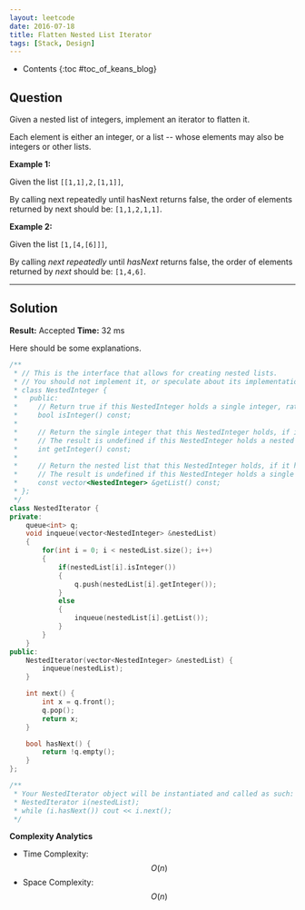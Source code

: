 ```yaml
---
layout: leetcode
date: 2016-07-18
title: Flatten Nested List Iterator
tags: [Stack, Design]
---
```


* Contents
{:toc #toc_of_keans_blog}

## Question

Given a nested list of integers, implement an iterator to flatten it.

Each element is either an integer, or a list -- whose elements may also be integers or other lists.

**Example 1:**

Given the list `[[1,1],2,[1,1]]`,

By calling next repeatedly until hasNext returns false, the order of elements returned by next should be: `[1,1,2,1,1]`.

**Example 2:**

Given the list `[1,[4,[6]]]`,

By calling *next repeatedly* until *hasNext* returns false, the order of elements returned by *next* should be: `[1,4,6]`.



***

## Solution

**Result:** Accepted **Time:**  32 ms

Here should be some explanations.

```cpp
/**
 * // This is the interface that allows for creating nested lists.
 * // You should not implement it, or speculate about its implementation
 * class NestedInteger {
 *   public:
 *     // Return true if this NestedInteger holds a single integer, rather than a nested list.
 *     bool isInteger() const;
 *
 *     // Return the single integer that this NestedInteger holds, if it holds a single integer
 *     // The result is undefined if this NestedInteger holds a nested list
 *     int getInteger() const;
 *
 *     // Return the nested list that this NestedInteger holds, if it holds a nested list
 *     // The result is undefined if this NestedInteger holds a single integer
 *     const vector<NestedInteger> &getList() const;
 * };
 */
class NestedIterator {
private:
    queue<int> q;
    void inqueue(vector<NestedInteger> &nestedList)
    {
        for(int i = 0; i < nestedList.size(); i++)
        {
            if(nestedList[i].isInteger())
            {
                q.push(nestedList[i].getInteger());
            }
            else
            {
                inqueue(nestedList[i].getList());
            }
        }
    }
public:
    NestedIterator(vector<NestedInteger> &nestedList) {
        inqueue(nestedList);
    }

    int next() {
        int x = q.front();
        q.pop();
        return x;
    }

    bool hasNext() {
        return !q.empty();
    }
};

/**
 * Your NestedIterator object will be instantiated and called as such:
 * NestedIterator i(nestedList);
 * while (i.hasNext()) cout << i.next();
 */
```

**Complexity Analytics**

- Time Complexity: $$O(n)$$
- Space Complexity: $$O(n)$$
